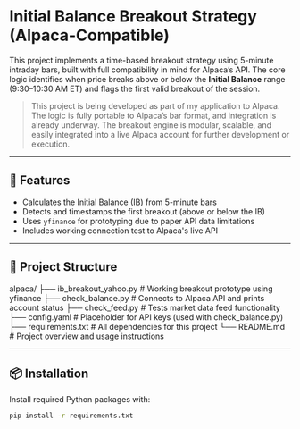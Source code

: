 # Initial Balance Breakout Strategy (Alpaca-Compatible)

This project implements a time-based breakout strategy using 5-minute intraday bars, built with full compatibility in mind for Alpaca’s API. The core logic identifies when price breaks above or below the **Initial Balance** range (9:30–10:30 AM ET) and flags the first valid breakout of the session.

> This project is being developed as part of my application to Alpaca. The logic is fully portable to Alpaca’s bar format, and integration is already underway. The breakout engine is modular, scalable, and easily integrated into a live Alpaca account for further development or execution.

---

## 🚀 Features

- Calculates the Initial Balance (IB) from 5-minute bars
- Detects and timestamps the first breakout (above or below the IB)
- Uses `yfinance` for prototyping due to paper API data limitations
- Includes working connection test to Alpaca's live API

---

## 📁 Project Structure

alpaca/ ├── ib_breakout_yahoo.py # Working breakout prototype using yfinance ├── check_balance.py # Connects to Alpaca API and prints account status ├── check_feed.py # Tests market data feed functionality ├── config.yaml # Placeholder for API keys (used with check_balance.py) ├── requirements.txt # All dependencies for this project └── README.md # Project overview and usage instructions


---

## 📦 Installation

Install required Python packages with:

```bash
pip install -r requirements.txt